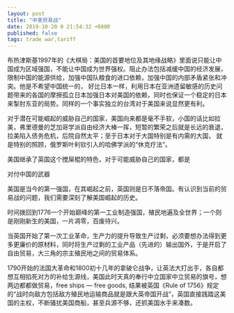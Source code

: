 ```yaml
---
layout: post
title: "中美贸易战"
date: 2019-10-20 0 21:54:32 +0800
published: false
tags: trade war,tariff
---
```


布热津斯基1997年的《大棋局：美国的首要地位及其地缘战略》里面说只能让中国成为区域强国，不能让中国成为世界强权。阻止办法包括减缓中国的经济发展，限制中国的能源供给，加强中国队粮食的进口依赖，加强中国的内部矛盾紧张和冲突。他是不希望中国统一的， 好比日本一样，利用日本在亚洲遗留敏感的历史问题带来的各国的摩擦孤立日本加强日本对美国的依赖，同时也保证一个稳定的日本来掣肘东亚的局势。同样的一个事实独立的台湾对于美国来说显然更有利。

对于潜在可能崛起的威胁自己的国家，美国向来都是毫不手软，小国的话比如拉美，弗里德曼的芝加哥学派自由经济大棒一挥，短暂的繁荣之后就是长远的衰退，拉美陷入债务危机，后院自然太平；至于日本对于大国特别是有内需的大国， 就是特别的照顾，俄罗斯叶利钦引入的哈佛学派的“休克疗法”。

美国继承了英国这个搅屎棍的特色，对于可能威胁自己的国家，都是

对付中国的武器

美国是当今的第一强国，在其崛起之前，英国则是日不落帝国。有认识到当前的贸易战的问题，我们需要深刻了解美国崛起的历史。

时间拨回到1776一个开始巅峰的第一工业制造强国，殖民地遍及全世界；一个则是刚刚新生的美国，一片凋零，百废待兴。

当英国开始了第一次工业革命，生产力的提升导致生产过剩，必须要想办法得到更多更廉价的原材料，同时将生产过剩的工业产品（先进的）输出国外，于是开启了自由贸易，大三角的宗主殖民地之间的贸易体系。

1790开始的法国大革命和1800初十几年的拿破仑战争，让英法大打出手，各自都想互相掐死对方的补给生源线，美国此时天真的奉行中立国家中立贸易的旗号，想两边都都做贸易，free ships — free goods, 结果被英国《Rule of 1756》规定的“战时向敌方包括敌方殖民地运输商品就是跟大英帝国开战”，英国直接践踏这美国的主权，不断骚扰美国商船，甚至兵源不够，还抓美国水手来凑数。


汉密尔顿-杰弗逊


1807的禁运法案和1812英美战争，促成了贸易保护主义的觉醒，没有经济独立的政治独立不是完整的独立，杰佛逊走向了高关税来保护婴儿工业。 同年代的弗里德里希。李斯特同样在德国走在各个州之间，想要促使德国实现统一来实现贸易保护主义来积聚实力来对抗贸易自由。


===美国的开年，和历史关税


=== 1971之后的美国

美国彭博社周一（10月14日）报道称，在签署特朗普所称“相当实质性的第一阶段协议”前，中方本月欲继续谈判商定细节。

1）书面协议仍需数周
目前双方达成的仍然是原则性协议。美国总统特朗普周五（11日）在白宫会见中国副总理刘鹤之后向记者表示，书面协议将在未来三周、四周或者五周时间内完成。

所有原则上达成的协议，中国仍需带回北京获得最高层的批准。美国财政部长姆努钦说：“我们没有看到白纸黑字的协议，也不会签署。”


* 中国而言

* 



日本模式

美国对日本/拉美的自由经济大棒，开放金融，私有化，出口导向的问题。


农业： 中国承诺每年将购买美国农产品400亿至500亿美元。特朗普在白宫讲话时向美国农民建议说：马上去买更多农田和更大型的卡车吧。 豆制品（为什么中国进口那么多大豆，参考知乎）


知识产权保护： 

、汇率、： 日本升值， （好在中国先贬值

金融服务、： 切记（美国财政部长姆努钦在记者会上表示，中美之间在金融服务方面有“一个差不多完全的金融市场开放协议”，中国向美国金融机构开放市场，双方还就外汇市场透明和自由方面达成协议。）


扩大贸易合作、

技术转让、 ： 技术转让将会是中美谈判第一阶段协议中的一部分，但还会有第二阶段的谈判。美国贸易代表莱特希泽说，华为不是本次中美贸易谈判的内容。华为问题是另一个不同的程序。



争端解决等。

与伊朗使用人民币交易

=== 能源问题 

中石油在伊朗的15年

中石油从2004年以来一直在伊朗地区运营石油、天然气和油田业务，并于2006年得到了在南帕尔斯提供海上测井和其他服务的许可，合同为期3年。2009年，中石油与伊朗石油部签署合同，成为南帕斯第11阶段开发的作业者。不过，由于国际对伊朗的制裁压力不断增加，中石油在当地作业进展缓慢。2012年，伊朗方面取消了中石油在当地的项目。


2019年9月，美国宣布对5名中国公民以及6家中国实体进行制裁，理由是他们故意从伊朗转移石油，违反了华盛顿对伊朗制裁的禁令。6家被制裁的中国实体是中远海运（大连）有限公司、大连中远海运油运船员船舶管理有限公司、中和石油有限公司、昆仑航运有限公司，昆仑控股有限公司和飞马88有限公司。


2019/10/07

https://www.dw.com/zh/%E4%BC%8A%E6%9C%97%E4%B8%AD%E7%9F%B3%E6%B2%B9%E6%92%A4%E5%87%BA%E4%BC%8A%E6%9C%97%E5%A4%A9%E7%84%B6%E6%B0%94%E9%A1%B9%E7%9B%AE/a-50723153

伊朗：中石油撤出伊朗南帕尔斯天然气项目

美国国务院发言人奥塔古斯（Morgan Ortagus)写道："一家中国公司以及其它100多家公司已做出明智决定，停止与伊朗开展业务。 让你们的资产遭到美国制裁是不值得的。


> Chinese company, and more than 100 others, have made the wise decision to stop doing business with Iran. It's not worth exposing your assets to U.S. sanctions. https://wapo.st/2Vjpdrw




==== 新疆西藏2019年 10月 10日

中国在两年前宣布了一项大胆的计划，宣称将超越美国 ，在2030年时成为人工智能科技（AI）及应用领域的全球领先者。

美国就新疆人权问题，将很多公司列入黑名单列入美方黑名单的公司，包括许多中国官方“国家级AI冠军”，它们包括：

旷视科技（Megvii）：影像识别软件开发商，有时被称为世界上最有价值的AI新创公司
科大讯飞 (iFlytek) ：语音识别科技专业公司
海康威视（Hikvision） ： 全球最大的闭路电视（CCTV）系统制造商之一
商汤科技（SenseTime） ：创立于香港中文大学，一家将AI技术服务于智慧城市、交通和教育应用的新创公司
依图科技（Yitu） ：计算器视觉和语音识别工具的开发商

如同华为之前的遭遇，由于特朗普政府的干预，现在这些公司也面临重大挫折。部分原因是后者依赖于美国的专有技术。


https://www.bbc.com/zhongwen/simp/science-49986427


===香港问题， 2019/10/16

https://www.bbc.com/zhongwen/simp/chinese-news-50065093
美国通过了《香港人权与民主法案》
美国众议院投票一致通过《香港人权与民主法案》，要求美国政府每年审视香港的自治情况，按需要调整美国对香港的贸易特别待遇。 法案的通过被视为美国当局回应香港近期示威浪潮的重要一步


> 1992年通过的《香港政策法》容许美国把香港视作与中国大陆不一样的“非主权实体”，在“一国两制”的前题下，香港享有不一样的待遇，例如被视作“独立关税区”，美国对香港出入口敏感技术以及签证安排较为宽松。

如果《香港人权与民主法案》正式成为法律，美国国务卿每年就要向国会提交报告，审视香港是否仍然有足够的“自治”去享受美国给予的特殊待遇。

另外，如果香港日后就国家安全相关的法例立法，美国总统及国务卿会审视相关法例，是否抵触《中英联合声明》和香港市民及外国居民的人权会否受到限制。

将会影响通过香港的出口，和获取敏感技术的渠道









===美国和日本在芯片方面的


1977年左右，日本芯片已经超过美国芯片，日本的芯片（护航银行：集中力量办大事）相对美国芯片质量更好而且价格更低，美国不得不商量到底是放弃自己开发直接用日本芯片还是用美国自己的落后并且价格高一倍的自产芯片。SIA这个联盟就是1975成立的，包括英特尔和AMD等等。当时的惠普公司还抱怨说日本芯片的质量问题只有美国产的质量问题的10%。这个局面让自由开放了还是独断收回了？ 美国政府和国防部统一考虑之后，鉴于芯片是美国国防高科技武器的核心，如果没有成熟的商业市场，那么就无法保证芯片科研的创新和进步。而且一旦芯片受制于人，那么日本就威胁美国的霸主地位，更有甚至，苏联可能从第三方获取这个技术，给美国造成巨大威胁。
https://xueqiu.com/1697559028/127271004

这个报告的关键，是它在经济利益和国家安全利益上的优先顺序。在一个国家的产业战略和贸易战略中，国家安全利益压倒任何经济利益。纯粹从经济角度、从国际分工角度来处理关键产业，是一种不顾国家长远安危的行为。

https://www.huxiu.com/article/300671.html


===




